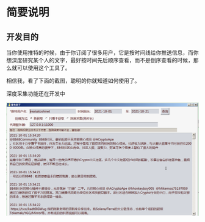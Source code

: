 # 简要说明

## 开发目的

当你使用推特的时候，由于你订阅了很多用户，它是按时间线给你推送信息，而你想深度研究某个人的文字，最好按时间先后顺序查看，而不是倒序查看的时候，那么就可以使用这个工具了。

相信我，看了下面的截图，聪明的你就知道如何使用了。


深度采集功能还在开发中


![alt 属性文本](./推特助手.png)